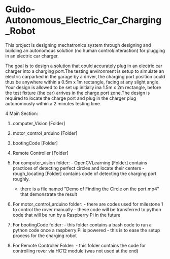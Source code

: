 # Guido-Autonomous_Electric_Car_Charging_Robot
This project is designing mechatronics system through designing and building an autonomous solution (no human control/interaction) for plugging in an electric car charger.

The goal is to design a solution that could accurately plug in an electric car charger into a charging port.The testing environment is setup to simulate an electric carparked in the garage by a driver, the charging port position could thus be anywhere within a 0.5m x 1m rectangle, facing at any slight angle. Your design is allowed to be set up initially ina 1.5m x 2m rectangle, before the test fixture (the car) arrives in the charge port zone.The design is required to locate the charge port and plug in the charger plug autonomously within a 2 minutes testing time.


4 Main Section:
  1. computer_Vision [Folder]
  2. motor_control_arduino [Folder]
  3. bootingCode [Folder]
  4. Remote Controller [Folder]
  
  1. For computer_vision folder:
    - OpenCVLearning [Folder] contains practices of detecting perfect circles and locate their centers
    - rough_locating [Folder] contains code of detecting the charging port roughly.
      - there is a file named "Demo of Finding the Circle on the port.mp4" that demonstrate the result
  
  2. For motor_control_arduino folder:
    - there are codes used for milestone 1 to control the rover manually
    - these code will be transferred to python code that will be run by a Raspberry Pi in the future
    
  3. For bootingCode folder:
    - this folder contains a bash code to run a python code once a raspberry Pi is powered
    - this is to ease the setup process for the charging robot
  
  4. For Remote Controller Folder:
    - this folder contains the code for controlling rover via HC12 module (was not used at the end)
    
  
